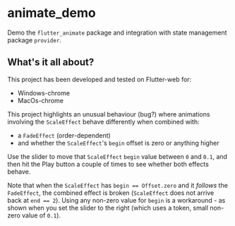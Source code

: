 # animate_demo

Demo the `flutter_animate` package and integration with state management
package `provider`.

## What's it all about?

This project has been developed and tested on Flutter-web for:
- Windows-chrome
- MacOs-chrome

This project highlights an unusual behaviour (bug?) where animations involving
the `ScaleEffect` behave differently when combined with:

- a `FadeEffect` (order-dependent)
- and whether the `ScaleEffect`'s `begin` offset is zero or anything higher

Use the slider to move that `ScaleEffect` `begin` value between `0` and `0.1`, and then
hit the Play button a couple of times to see whether both effects behave.

Note that when the `ScaleEffect` has `begin == Offset.zero` and it *follows*
the `FadeEffect`, the combined effect is broken (`ScaleEffect` does not arrive
back at `end == 2`). Using any non-zero value for `begin` is a workaround - as shown
when you set the slider to the right (which uses a token, small non-zero
value of `0.1`).
